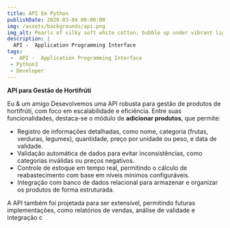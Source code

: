 ```yaml
---
title: API Em Python
publishDate: 2020-03-04 00:00:00
img: /assets/backgrounds/api.png
img_alt: Pearls of silky soft white cotton, bubble up under vibrant lighting
description: |
  API -  Application Programming Interface
tags:
 -  API -  Application Programming Interface
 - Python3
 - Developer
---
```


**API para Gestão de Hortifrúti**  

Eu & um amigo Desevolvemos uma API robusta para gestão de produtos de hortifrúti, com foco em escalabilidade e eficiência. Entre suas funcionalidades, destaca-se o módulo de **adicionar produtos**, que permite:  

- Registro de informações detalhadas, como nome, categoria (frutas, verduras, legumes), quantidade, preço por unidade ou peso, e data de validade.  
- Validação automática de dados para evitar inconsistências, como categorias inválidas ou preços negativos.  
- Controle de estoque em tempo real, permitindo o cálculo de reabastecimento com base em níveis mínimos configuráveis.  
- Integração com banco de dados relacional para armazenar e organizar os produtos de forma estruturada.  

A API também foi projetada para ser extensível, permitindo futuras implementações, como relatórios de vendas, análise de validade e integração c